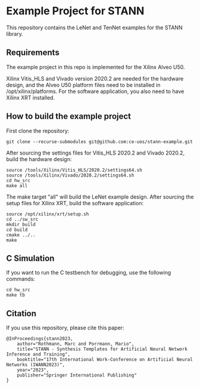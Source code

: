# Example Project for STANN

This repository contains the LeNet and TenNet examples for the STANN library. 

## Requirements

The example project in this repo is implemented for the Xilinx Alveo U50.

Xilinx Vitis_HLS and Vivado version 2020.2 are needed for the hardware design,
and the Alveo U50 platform files need to be installed in /opt/xilinx/platforms.
For the software application, you also need to have Xilinx XRT installed.

## How to build the example project

First clone the repository:

    git clone --recurse-submodules git@github.com:ce-uos/stann-example.git

After sourcing the settings files for Vitis_HLS 2020.2 and Vivado 2020.2, build the hardware design:

    source /tools/Xilinx/Vitis_HLS/2020.2/settings64.sh
    source /tools/Xilinx/Vivado/2020.2/settings64.sh
    cd hw_src
    make all

The make target "all" will build the LeNet example design.
After sourcing the setup files for Xilinx XRT, build the software application:
    
    source /opt/xilinx/xrt/setup.sh
    cd ../sw_src
    mkdir build 
    cd build
    cmake ../..
    make

## C Simulation

If you want to run the C testbench for debugging, use the following commands:

    cd hw_src
    make tb

## Citation

If you use this repository, please cite this paper:

    @InProceedings{stann2023,
        author="Rothmann, Marc and Porrmann, Mario",
        title="STANN - Synthesis Templates for Artificial Neural Network Inference and Training",
        booktitle="17th International Work-Conference on Artificial Neural Networks (IWANN2023)",
        year="2023",
        publisher="Springer International Publishing"
    }
